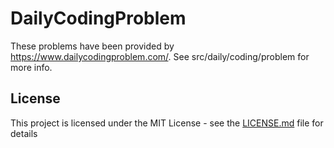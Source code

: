# DailyCodingProblem
These problems have been provided by https://www.dailycodingproblem.com/. See src/daily/coding/problem for more info.
## License
This project is licensed under the MIT License - see the [LICENSE.md](LICENSE) file for details
